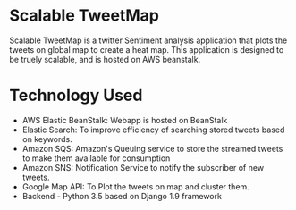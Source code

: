 # Scalable TweetMap

Scalable TweetMap is a twitter Sentiment analysis application that plots the tweets on global map to create a heat map. This application is designed to be truely scalable, and is hosted on AWS beanstalk.

# Technology Used
- AWS Elastic BeanStalk: Webapp is hosted on BeanStalk
- Elastic Search: To improve efficiency of searching stored tweets based on keywords.
- Amazon SQS: Amazon's Queuing service to store the streamed tweets to make them available for consumption
- Amazon SNS: Notification Service to notify the subscriber of new tweets.
- Google Map API: To Plot the tweets on map and cluster them.
- Backend - Python 3.5 based on Django 1.9 framework
